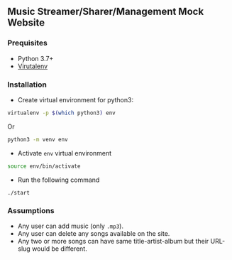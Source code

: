 ## Music Streamer/Sharer/Management Mock Website

### Prequisites
- Python 3.7+
- [Virutalenv](https://pypi.org/project/virtualenv/)

### Installation
- Create virtual environment for python3:
```bash
virtualenv -p $(which python3) env
```
Or
```bash
python3 -m venv env
```

- Activate `env` virtual environment
```bash
source env/bin/activate
```

- Run the following command
```
./start
```

### Assumptions
- Any user can add music (only `.mp3`).
- Any user can delete any songs available on the site.
- Any two or more songs can have same title-artist-album but their URL-slug would be different.

